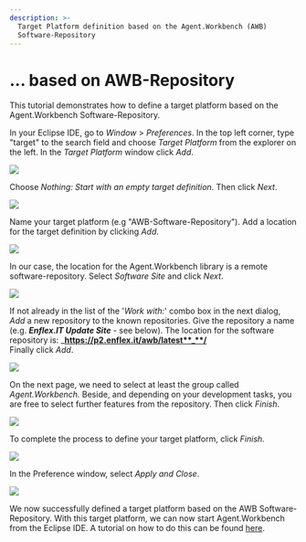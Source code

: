 ```yaml
---
description: >-
  Target Platform definition based on the Agent.Workbench (AWB)
  Software-Repository
---
```


# ... based on AWB-Repository

This tutorial demonstrates how to define a target platform based on the Agent.Workbench Software-Repository.

In your Eclipse IDE, go to _Window_ &gt; _Preferences_. In the top left corner, type "target" to the search field and choose _Target Platform_ from the explorer on the left. In the _Target Platform_ window click _Add_.

![](../../.gitbook/assets/addnewtp.jpg)

Choose _Nothing: Start with an empty target definition_. Then click _Next_.

![](../../.gitbook/assets/tpstartempty.jpg)

Name your target platform \(e.g "AWB-Software-Repository"\). Add a location for the target definition by clicking _Add_.

![](../../.gitbook/assets/addsoftwaresite.jpg)

In our case, the location for the Agent.Workbench library is a remote software-repository. Select _Software Site_ and click _Next_.

![](../../.gitbook/assets/tpfromupdatesite.jpg)

If not already in the list of the '_Work with:_' combo box in the next dialog, _Add_ a new repository to the known repositories. Give the repository a name \(e.g. _**Enflex.IT Update Site**_ - see below\). The location for  the software repository is: _**https://p2.enflex.it/awb/latest**_**/**  
Finally click _Add_.

![](../../.gitbook/assets/addupdatesite.png)

On the next page, we need to select at least the group called _Agent.Workbench._ Beside, and depending on your development tasks, you are free to select further features from the repository. Then click _Finish_.

![](../../.gitbook/assets/selectawbgroup.png)

To complete the process to define your target platform, click _Finish_.

![](../../.gitbook/assets/checkdetails.png)

In the Preference window, select _Apply and Close_.

![](../../.gitbook/assets/selecttargetpltaform.png)

We now successfully defined a target platform based on the AWB Software-Repository. With this target platform, we can now start Agent.Workbench from the Eclipse IDE. A tutorial on how to do this can be found [here](../starting-awb-from-eclipse.md).

